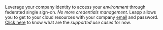 Leverage your company identity to access your *environment* through federated single sign-on.
*No more credentials management*.
Leapp allows you to get to your cloud resources with your company [email](https://github.com/Noovolari/leapp/blob/master/.github/tutorials/G_SUITE_FEDERATION_SETUP.md) and password.
[Click here](https://github.com/Noovolari/leapp#what-does-it-support-now) to know what are the *supported use cases* for now.
